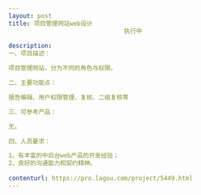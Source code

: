 ```yaml
---                
layout: post       
title: 项目管理网站web设计
                                执行中
           
description: 
一、项目描述：

项目管理网站，分为不同的角色与权限。

二、主要功能点：

报告编辑、用户权限管理、复核、二级复核等

三、可参考产品：

无。

四、人员要求：

1、有丰富的中后台web产品的开发经验；
2、良好的沟通能力和契约精神。
     
contenturl: https://pro.lagou.com/project/5449.html      
---                 
```

